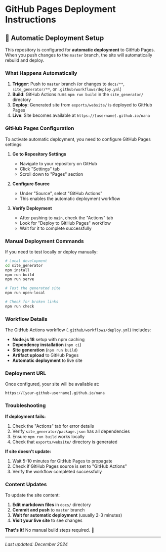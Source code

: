 # GitHub Pages Deployment Instructions

## 🚀 **Automatic Deployment Setup**

This repository is configured for **automatic deployment** to GitHub Pages. When you push changes to the `master` branch, the site will automatically rebuild and deploy.

### **What Happens Automatically**
1. **Trigger**: Push to `master` branch (or changes to `docs/**`, `site_generator/**`, or `.github/workflows/deploy.yml`)
2. **Build**: GitHub Actions runs `npm run build` in the `site_generator/` directory
3. **Deploy**: Generated site from `exports/website/` is deployed to GitHub Pages
4. **Live**: Site becomes available at `https://[username].github.io/nana`

### **GitHub Pages Configuration**

To activate automatic deployment, you need to configure GitHub Pages settings:

1. **Go to Repository Settings**
   - Navigate to your repository on GitHub
   - Click "Settings" tab
   - Scroll down to "Pages" section

2. **Configure Source**
   - Under "Source", select "GitHub Actions"
   - This enables the automatic deployment workflow

3. **Verify Deployment**
   - After pushing to `main`, check the "Actions" tab
   - Look for "Deploy to GitHub Pages" workflow
   - Wait for it to complete successfully

### **Manual Deployment Commands**

If you need to test locally or deploy manually:

```bash
# Local development
cd site_generator
npm install
npm run build
npm run serve

# Test the generated site
npm run open-local

# Check for broken links
npm run check
```

### **Workflow Details**

The GitHub Actions workflow (`.github/workflows/deploy.yml`) includes:

- **Node.js 18** setup with npm caching
- **Dependency installation** (`npm ci`)
- **Site generation** (`npm run build`)
- **Artifact upload** to GitHub Pages
- **Automatic deployment** to live site

### **Deployment URL**

Once configured, your site will be available at:
```
https://[your-github-username].github.io/nana
```

### **Troubleshooting**

**If deployment fails:**
1. Check the "Actions" tab for error details
2. Verify `site_generator/package.json` has all dependencies
3. Ensure `npm run build` works locally
4. Check that `exports/website/` directory is generated

**If site doesn't update:**
1. Wait 5-10 minutes for GitHub Pages to propagate
2. Check if GitHub Pages source is set to "GitHub Actions"
3. Verify the workflow completed successfully

### **Content Updates**

To update the site content:
1. **Edit markdown files** in `docs/` directory
2. **Commit and push** to `master` branch
3. **Wait for automatic deployment** (usually 2-3 minutes)
4. **Visit your live site** to see changes

**That's it!** No manual build steps required. 🎉

---

*Last updated: December 2024*
